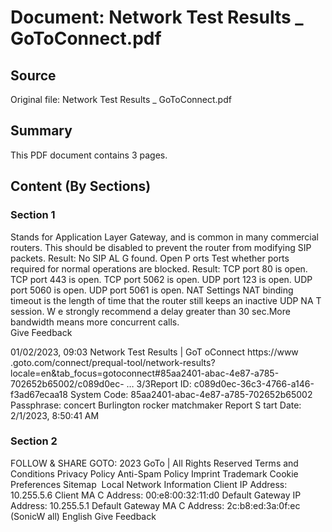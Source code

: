 # Document: Network Test Results _ GoToConnect.pdf

## Source
Original file: Network Test Results _ GoToConnect.pdf

## Summary
This PDF document contains 3 pages.

## Content (By Sections)

### Section 1
Stands for Application Layer Gateway, and is common in many commercial
routers. This should be disabled to prevent the router from modifying SIP
packets.
Result:
No SIP AL G found.
Open P orts
Test whether ports required for normal operations are blocked.
Result:
TCP port 80 is open.
TCP port 443 is open.
TCP port 5062 is open.
UDP port 123 is open.
UDP port 5060 is open.
UDP port 5061 is open.
NAT Settings
NAT binding timeout is the length of time that the router still keeps an inactive
UDP NA T session. W e strongly recommend a delay greater than 30 sec.More bandwidth means more concurrent calls.  
Give Feedback

01/02/2023, 09:03 Network Test Results | GoT oConnect
https://www .goto.com/connect/prequal-tool/network-results?locale=en&tab_focus=gotoconnect#85aa2401-abac-4e87-a785-702652b65002/c089d0ec- … 3/3Report ID: c089d0ec-36c3-4766-a146-f3ad67ecaa18
System Code: 85aa2401-abac-4e87-a785-702652b65002
Passphrase: concert Burlington rocker matchmaker
Report S tart Date: 2/1/2023, 8:50:41 AM

### Section 2
FOLLOW & SHARE GOTO:
2023 GoTo | All Rights Reserved
Terms and Conditions Privacy Policy Anti-Spam Policy Imprint Trademark Cookie Preferences Sitemap
 Local Network Information
Client IP Address: 10.255.5.6
Client MA C Address: 00:e8:00:32:11:d0
Default Gateway IP Address: 10.255.5.1
Default Gateway MA C Address: 2c:b8:ed:3a:0f:ec (SonicW all)
English
Give Feedback


